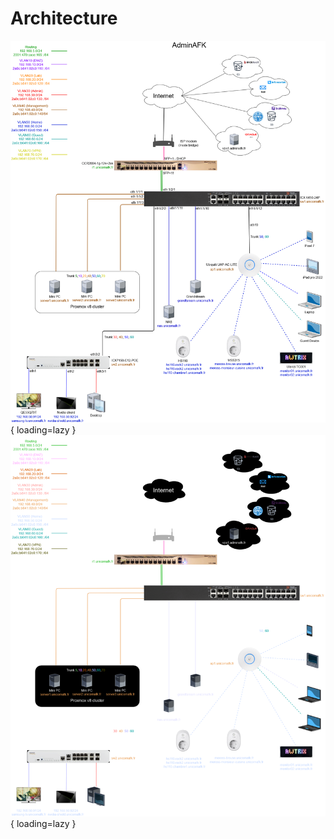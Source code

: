 # Architecture

![Homelab diagram](../assets/architecture_light.png#only-light){ loading=lazy }
![Homelab diagram](../assets/architecture_dark.png#only-dark){ loading=lazy }
